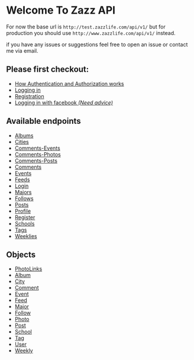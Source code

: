 Welcome To Zazz API
=====================

For now the base url is `http://test.zazzlife.com/api/v1/` but for production you should use `http://www.zazzlife.com/api/v1/` instead.

if you have any issues or suggestions feel free to open an issue or contact me via email.

Please first checkout:
-

* [How Authentication and Authorization works](https://github.com/zazzlife/api-docs/blob/master/authentication-authorization.md)
* [Logging in](https://github.com/zazzlife/api-docs/blob/master/endpoints/login.md)
* [Registration](https://github.com/zazzlife/api-docs/blob/master/endpoints/register.md)
* [Logging in with facebook *(Need advice)*](about:blank)


Available endpoints
-
* [Albums](https://github.com/zazzlife/api-docs/blob/master/endpoints/albums.md)
* [Cities](https://github.com/zazzlife/api-docs/blob/master/endpoints/cities.md)
* [Comments-Events](https://github.com/zazzlife/api-docs/blob/master/endpoints/comments-events.md)
* [Comments-Photos](https://github.com/zazzlife/api-docs/blob/master/endpoints/comments-photos.md)
* [Comments-Posts](https://github.com/zazzlife/api-docs/blob/master/endpoints/comments-posts.md)
* [Comments](https://github.com/zazzlife/api-docs/blob/master/endpoints/comments.md)
* [Events](https://github.com/zazzlife/api-docs/blob/master/endpoints/events.md)
* [Feeds](https://github.com/zazzlife/api-docs/blob/master/endpoints/feeds.md)
* [Login](https://github.com/zazzlife/api-docs/blob/master/endpoints/login.md)
* [Majors](https://github.com/zazzlife/api-docs/blob/master/endpoints/majors.md)
* [Follows](https://github.com/zazzlife/api-docs/blob/master/endpoints/follows.md)
* [Posts](https://github.com/zazzlife/api-docs/blob/master/endpoints/posts.md)
* [Profile](https://github.com/zazzlife/api-docs/blob/master/endpoints/profile.md)
* [Register](https://github.com/zazzlife/api-docs/blob/master/endpoints/register.md)
* [Schools](https://github.com/zazzlife/api-docs/blob/master/endpoints/schools.md)
* [Tags](https://github.com/zazzlife/api-docs/blob/master/endpoints/tags.md)
* [Weeklies](https://github.com/zazzlife/api-docs/blob/master/endpoints/weeklies.md)

Objects
-
* [PhotoLinks](https://github.com/zazzlife/api-docs/blob/master/objects/PhotoLinks.md)
* [Album](https://github.com/zazzlife/api-docs/blob/master/objects/album.md)
* [City](https://github.com/zazzlife/api-docs/blob/master/objects/city.md)
* [Comment](https://github.com/zazzlife/api-docs/blob/master/objects/comment.md)
* [Event](https://github.com/zazzlife/api-docs/blob/master/objects/event.md)
* [Feed](https://github.com/zazzlife/api-docs/blob/master/objects/feed.md)
* [Major](https://github.com/zazzlife/api-docs/blob/master/objects/major.md)
* [Follow](https://github.com/zazzlife/api-docs/blob/master/objects/follow.md)
* [Photo](https://github.com/zazzlife/api-docs/blob/master/objects/photo.md)
* [Post](https://github.com/zazzlife/api-docs/blob/master/objects/post.md)
* [School](https://github.com/zazzlife/api-docs/blob/master/objects/school.md)
* [Tag](https://github.com/zazzlife/api-docs/blob/master/objects/tag.md)
* [User](https://github.com/zazzlife/api-docs/blob/master/objects/user.md)
* [Weekly](https://github.com/zazzlife/api-docs/blob/master/objects/weekly.md)


